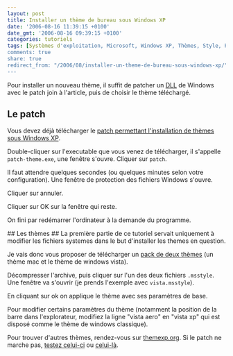 ```yaml
---
layout: post
title: Installer un thème de bureau sous Windows XP
date: '2006-08-16 11:39:15 +0100'
date_gmt: '2006-08-16 09:39:15 +0100'
categories: tutoriels
tags: [Systèmes d'exploitation, Microsoft, Windows XP, Thèmes, Style, Patch]
comments: true
share: true
redirect_from: "/2006/08/installer-un-theme-de-bureau-sous-windows-xp/"
---
```

Pour installer un nouveau thème, il suffit de patcher un [DLL](http://www.pcentraide.com/index.php?showtopic=1328) de Windows avec le patch join à l'article, puis de choisir le thème téléchargé.

## Le patch ##
Vous devez déjà télécharger le [patch permettant l'installation de thèmes sous Windows XP](http://thomas.dutrion.free.fr/patch-theme.exe).

Double-cliquer sur l'executable que vous venez de télécharger, il s'appelle `patch-theme.exe`, une fenêtre s'ouvre. Cliquer sur `patch`.

Il faut attendre quelques secondes (ou quelques minutes selon votre configuration). Une fenêtre de protection des fichiers Windows s'ouvre.

Cliquer sur annuler.

Cliquer sur OK sur la fenêtre qui reste.

On fini par redémarrer l'ordinateur à la demande du programme.

## Les thèmes ##
La première partie de ce tutoriel servait uniquement à modifier les fichiers systemes dans le but d'installer les themes en question.

Je vais donc vous proposer de télécharger un [pack de deux thèmes](http://thomas.dutrion.free.fr/pack%202%20themes.rar) (un thème mac et le thème de windows vista).

Décompresser l'archive, puis cliquer sur l'un des deux fichiers `.msstyle`. Une fenêtre va s'ouvrir (je prends l'exemple avec `vista.msstyle`).

En cliquant sur ok on applique le thème avec ses paramètres de base.

Pour modifier certains paramètres du thème (notamment la position de la barre dans l'explorateur, modifiez la ligne "vista aero" en "vista xp" qui est disposé comme le thème de windows classique).

Pour trouver d'autres thèmes, rendez-vous sur [themexp.org](http://www.themexp.org/). Si le patch ne marche pas, [testez celui-ci](http://thomas.dutrion.free.fr/Theme_Multipatcher_Fr.exe) ou [celui-là](http://thomas.dutrion.free.fr/PatchXP_pour_UXTheme_SP1.exe).
